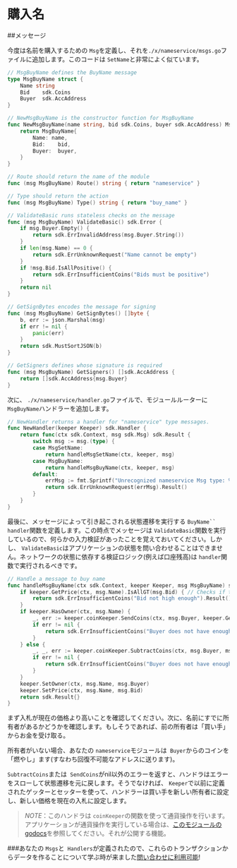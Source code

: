 # 購入名

##メッセージ

今度は名前を購入するための `Msg`を定義し、それを`./x/nameservice/msgs.go`ファイルに追加します。このコードは `SetName`と非常によく似ています。

```go
// MsgBuyName defines the BuyName message
type MsgBuyName struct {
	Name string
	Bid    sdk.Coins
	Buyer  sdk.AccAddress
}

// NewMsgBuyName is the constructor function for MsgBuyName
func NewMsgBuyName(name string, bid sdk.Coins, buyer sdk.AccAddress) MsgBuyName {
	return MsgBuyName{
		Name: name,
		Bid:    bid,
		Buyer:  buyer,
	}
}

// Route should return the name of the module
func (msg MsgBuyName) Route() string { return "nameservice" }

// Type should return the action
func (msg MsgBuyName) Type() string { return "buy_name" }

// ValidateBasic runs stateless checks on the message
func (msg MsgBuyName) ValidateBasic() sdk.Error {
	if msg.Buyer.Empty() {
		return sdk.ErrInvalidAddress(msg.Buyer.String())
	}
	if len(msg.Name) == 0 {
		return sdk.ErrUnknownRequest("Name cannot be empty")
	}
	if !msg.Bid.IsAllPositive() {
		return sdk.ErrInsufficientCoins("Bids must be positive")
	}
	return nil
}

// GetSignBytes encodes the message for signing
func (msg MsgBuyName) GetSignBytes() []byte {
	b, err := json.Marshal(msg)
	if err != nil {
		panic(err)
	}
	return sdk.MustSortJSON(b)
}

// GetSigners defines whose signature is required
func (msg MsgBuyName) GetSigners() []sdk.AccAddress {
	return []sdk.AccAddress{msg.Buyer}
}
```
次に、 `./x/nameservice/handler.go`ファイルで、モジュールルーターに` MsgBuyName`ハンドラーを追加します。

```go
// NewHandler returns a handler for "nameservice" type messages.
func NewHandler(keeper Keeper) sdk.Handler {
	return func(ctx sdk.Context, msg sdk.Msg) sdk.Result {
		switch msg := msg.(type) {
		case MsgSetName:
			return handleMsgSetName(ctx, keeper, msg)
		case MsgBuyName:
			return handleMsgBuyName(ctx, keeper, msg)
		default:
			errMsg := fmt.Sprintf("Unrecognized nameservice Msg type: %v", msg.Type())
			return sdk.ErrUnknownRequest(errMsg).Result()
		}
	}
}
```

最後に、メッセージによって引き起こされる状態遷移を実行する `BuyName`` handler`関数を定義します。この時点でメッセージは `ValidateBasic`関数を実行しているので、何らかの入力検証があったことを覚えておいてください。しかし、 `ValidateBasic`はアプリケーションの状態を問い合わせることはできません。ネットワークの状態に依存する検証ロジック(例えば口座残高)は `handler`関数で実行されるべきです。

```go
// Handle a message to buy name
func handleMsgBuyName(ctx sdk.Context, keeper Keeper, msg MsgBuyName) sdk.Result {
	if keeper.GetPrice(ctx, msg.Name).IsAllGT(msg.Bid) { // Checks if the the bid price is greater than the price paid by the current owner
		return sdk.ErrInsufficientCoins("Bid not high enough").Result() // If not, throw an error
	}
	if keeper.HasOwner(ctx, msg.Name) {
		_, err := keeper.coinKeeper.SendCoins(ctx, msg.Buyer, keeper.GetOwner(ctx, msg.Name), msg.Bid)
		if err != nil {
			return sdk.ErrInsufficientCoins("Buyer does not have enough coins").Result()
		}
	} else {
		_, _, err := keeper.coinKeeper.SubtractCoins(ctx, msg.Buyer, msg.Bid) // If so, deduct the Bid amount from the sender
		if err != nil {
			return sdk.ErrInsufficientCoins("Buyer does not have enough coins").Result()
		}
	}
	keeper.SetOwner(ctx, msg.Name, msg.Buyer)
	keeper.SetPrice(ctx, msg.Name, msg.Bid)
	return sdk.Result{}
}
```

まず入札が現在の価格より高いことを確認してください。次に、名前にすでに所有者があるかどうかを確認します。もしそうであれば、前の所有者は「買い手」からお金を受け取る。

所有者がいない場合、あなたの `nameservice`モジュールは` Buyer`からのコインを「燃やし」ます(すなわち回復不可能なアドレスに送ります)。

`SubtractCoins`または` SendCoins`がnil以外のエラーを返すと、ハンドラはエラーをスローして状態遷移を元に戻します。そうでなければ、 `Keeper`で以前に定義されたゲッターとセッターを使って、ハンドラーは買い手を新しい所有者に設定し、新しい価格を現在の入札に設定します。

> _*NOTE*_：このハンドラは `coinKeeper`の関数を使って通貨操作を行います。アプリケーションが通貨操作を実行している場合は、[このモジュールのgodocs](https://godoc.org/github.com/cosmos/cosmos-sdk/x/bank#BaseKeeper)を参照してください。それが公開する機能。

###あなたの `Msgs`と` Handlers`が定義されたので、これらのトランザクションからデータを作ることについて学ぶ時が来ました[問い合わせに利用可能](queriers.md)!

